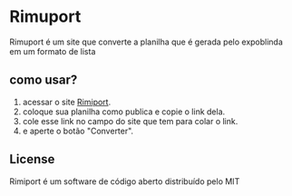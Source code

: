 # Rimuport

Rimuport é um site que converte a planilha que é gerada pelo expoblinda em um formato de lista

## como usar?

1. acessar o site [Rimiport](rimublinda.github.io/rimuport/).
2. coloque sua planilha como publica e copie o link dela.
3. cole  esse link no campo do site que tem para colar o link.
4. e aperte  o botão "Converter".

## License

Rimiport é um software de código aberto distribuído pelo MIT